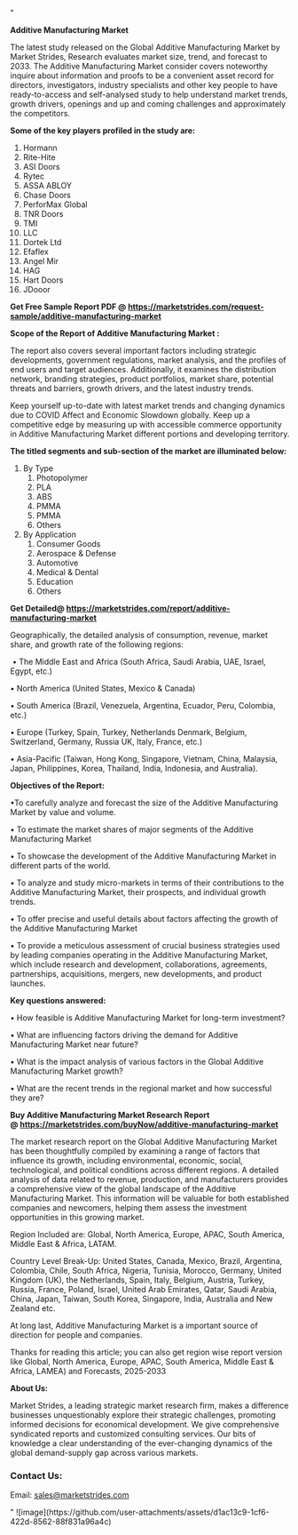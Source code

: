 "<p><strong>Additive Manufacturing Market</strong></p>
<p>The latest study released on the Global Additive Manufacturing Market by Market Strides, Research evaluates market size, trend, and forecast to 2033. The Additive Manufacturing Market consider covers noteworthy inquire about information and proofs to be a convenient asset record for directors, investigators, industry specialists and other key people to have ready-to-access and self-analysed study to help understand market trends, growth drivers, openings and up and coming challenges and approximately the competitors.</p>
<p><strong> Some of the key players profiled in the study are: </strong></p>
<p><ol><li>Hormann</li><li>Rite-Hite</li><li>ASI Doors</li><li>Rytec</li><li>ASSA ABLOY</li><li>Chase Doors</li><li>PerforMax Global</li><li>TNR Doors</li><li>TMI</li><li>LLC</li><li>Dortek Ltd</li><li>Efaflex</li><li>Angel Mir</li><li>HAG</li><li>Hart Doors</li><li>JDooor</li></ol></p>
<p><strong>Get Free Sample Report PDF @ <a href=https://marketstrides.com/request-sample/additive-manufacturing-market>https://marketstrides.com/request-sample/additive-manufacturing-market</a></strong></p>
<p><strong> Scope of the Report of Additive Manufacturing Market : </strong></p>
<p>The report also covers several important factors including strategic developments, government regulations, market analysis, and the profiles of end users and target audiences. Additionally, it examines the distribution network, branding strategies, product portfolios, market share, potential threats and barriers, growth drivers, and the latest industry trends.</p>
<p>Keep yourself up-to-date with latest market trends and changing dynamics due to COVID Affect and Economic Slowdown globally. Keep up a competitive edge by measuring up with accessible commerce opportunity in Additive Manufacturing Market different portions and developing territory.</p>
<p><strong> The titled segments and sub-section of the market are illuminated below: </strong></p>
<p><ol><li>By Type<ol><li>Photopolymer</li><li>PLA</li><li>ABS</li><li>PMMA</li><li>PMMA</li><li>Others</li></ol></li><li>By Application<ol><li>Consumer Goods</li><li>Aerospace & Defense</li><li>Automotive</li><li>Medical & Dental</li><li>Education</li><li>Others</li></ol></li></ol></p>
<p><strong>Get Detailed@ <a href=https://marketstrides.com/report/additive-manufacturing-market>https://marketstrides.com/report/additive-manufacturing-market</a></strong></p>
<p>Geographically, the detailed analysis of consumption, revenue, market share, and growth rate of the following regions:</p>
<p>&nbsp;&bull; The Middle East and Africa (South Africa, Saudi Arabia, UAE, Israel, Egypt, etc.)</p>
<p>&bull; North America (United States, Mexico &amp; Canada)</p>
<p>&bull; South America (Brazil, Venezuela, Argentina, Ecuador, Peru, Colombia, etc.)</p>
<p>&bull; Europe (Turkey, Spain, Turkey, Netherlands Denmark, Belgium, Switzerland, Germany, Russia UK, Italy, France, etc.)</p>
<p>&bull; Asia-Pacific (Taiwan, Hong Kong, Singapore, Vietnam, China, Malaysia, Japan, Philippines, Korea, Thailand, India, Indonesia, and Australia).</p>
<p><strong>Objectives of the Report: </strong></p>
<p>&bull;To carefully analyze and forecast the size of the Additive Manufacturing Market by value and volume.</p>
<p>&bull; To estimate the market shares of major segments of the Additive Manufacturing Market</p>
<p>&bull; To showcase the development of the Additive Manufacturing Market in different parts of the world.</p>
<p>&bull; To analyze and study micro-markets in terms of their contributions to the Additive Manufacturing Market, their prospects, and individual growth trends.</p>
<p>&bull; To offer precise and useful details about factors affecting the growth of the Additive Manufacturing Market</p>
<p>&bull; To provide a meticulous assessment of crucial business strategies used by leading companies operating in the Additive Manufacturing Market, which include research and development, collaborations, agreements, partnerships, acquisitions, mergers, new developments, and product launches.</p>
<p><strong>Key questions answered: </strong></p>
<p>&bull; How feasible is Additive Manufacturing Market for long-term investment?</p>
<p>&bull; What are influencing factors driving the demand for Additive Manufacturing Market near future?</p>
<p>&bull; What is the impact analysis of various factors in the Global Additive Manufacturing Market growth?</p>
<p>&bull; What are the recent trends in the regional market and how successful they are?</p>
<p><strong>Buy Additive Manufacturing Market Research Report @&nbsp;<a href=https://marketstrides.com/buyNow/additive-manufacturing-market>https://marketstrides.com/buyNow/additive-manufacturing-market</a></strong></p>
<p>The market research report on the Global Additive Manufacturing Market has been thoughtfully compiled by examining a range of factors that influence its growth, including environmental, economic, social, technological, and political conditions across different regions. A detailed analysis of data related to revenue, production, and manufacturers provides a comprehensive view of the global landscape of the Additive Manufacturing Market. This information will be valuable for both established companies and newcomers, helping them assess the investment opportunities in this growing market.</p>
<p>Region Included are: Global, North America, Europe, APAC, South America, Middle East &amp; Africa, LATAM.</p>
<p>Country Level Break-Up: United States, Canada, Mexico, Brazil, Argentina, Colombia, Chile, South Africa, Nigeria, Tunisia, Morocco, Germany, United Kingdom (UK), the Netherlands, Spain, Italy, Belgium, Austria, Turkey, Russia, France, Poland, Israel, United Arab Emirates, Qatar, Saudi Arabia, China, Japan, Taiwan, South Korea, Singapore, India, Australia and New Zealand etc.</p>
<p>At long last, Additive Manufacturing Market is a important source of direction for people and companies.</p>
<p>Thanks for reading this article; you can also get region wise report version like Global, North America, Europe, APAC, South America, Middle East &amp; Africa, LAMEA) and Forecasts, 2025-2033</p>
<p><strong>About Us: </strong></p>
<p>Market Strides, a leading strategic market research firm, makes a difference businesses unquestionably explore their strategic challenges, promoting informed decisions for economical development. We give comprehensive syndicated reports and customized consulting services. Our bits of knowledge a clear understanding of the ever-changing dynamics of the global demand-supply gap across various markets.</p>
<h3>Contact Us:</h3>
<p>Email: <a href=mailto:sales@marketstrides.com>sales@marketstrides.com</a></p>"
![image](https://github.com/user-attachments/assets/d1ac13c9-1cf6-422d-8562-88f831a96a4c)
